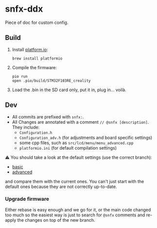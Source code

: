 # snfx-ddx

Piece of doc for custom config.

## Build

1. Install [platform.io](https://platformio.org):
    ```shell
    brew install platformio
    ```
2. Compile the firmware:
    ```shell
    pio run
    open .pio/build/STM32F103RE_creality
    ```
3. Load the .bin in the SD card only, put it in, plug in... voilà.

## Dev

* All commits are prefixed with `snfx:`.
* All Changes are annotated with a comment `// @snfx [description]`. They include:
  * `Configuration.h`
  * `Configuration_adv.h` (for adjustments and board specific settings)
  * some cpp files, such as `src/lcd/menu/menu_advanced.cpp`
  * `platformio.ini` (for default compilation settings)

⚠️ You should take a look at the default settings (use the correct branch):
* [basic](https://github.com/MarlinFirmware/Configurations/blob/import-2.1.x/config/examples/Creality/Ender-5%20Pro/CrealityV427/Configuration.h)
* [advanced](https://github.com/MarlinFirmware/Configurations/blob/import-2.1.x/config/examples/Creality/Ender-5%20Pro/CrealityV427/Configuration_adv.h)

and compare them with the current ones. You can't just start with the default ones because they are not correctly up-to-date.

### Upgrade firmware

Either rebase is easy enough and we go for it,
or the main code changed too much so the easiest way is just to search for `@snfx` comments
and re-apply the changes on top of the new branch.

